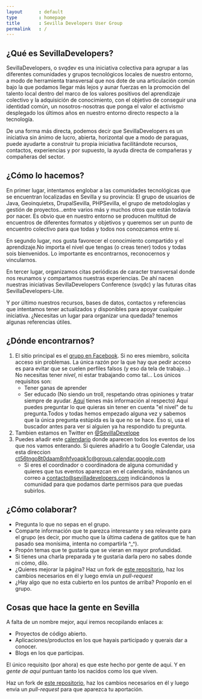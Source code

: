 ```yaml
---
layout      : default
type        : homepage
title       : Sevilla Developers User Group
permalink   : /
---
```


## ¿Qué es SevillaDevelopers?

SevillaDevelopers, o svqdev es una iniciativa colectiva para agrupar a las diferentes comunidades y grupos tecnológicos locales de nuestro entorno, a modo de herramienta transversal que nos dote de una articulación común bajo la que podamos llegar más lejos y aunar fuerzas en la promoción del talento local dentro del marco de los valores positivos del aprendizaje colectivo y la adquisición de conocimiento, con el objetivo de conseguir una identidad común, un nosotros-nosotras que ponga el valor el activismo desplegado los últimos años en nuestro entorno directo respecto a la tecnología. 

De una forma más directa, podemos decir que SevillaDevelopers es un iniciativa sin ánimo de lucro, abierta, horizontal que a modo de paraguas, puede ayudarte a construir tu propia iniciativa facilitándote recursos, contactos, experiencias y por supuesto, la ayuda directa de compañeras y compañeras del sector. 

## ¿Cómo lo hacemos?

En primer lugar, intentamos englobar a las comunidades tecnológicas que se encuentran localizadas en Sevilla y su provincia: El grupo de usuarios de Java, Geoinquietxs, DrupalSevilla, PHPSevilla, el grupo de metodologías y gestión de proyectos...entre varios más y muchos otros que están todavía por nacer. Es obvio que en nuestro entorno se producen multitud de encuentros de diferentes formatos y objetivos y queremos ser un punto de encuentro colectivo para que todas y todos nos conozcamos entre sí. 

En segundo lugar, nos gusta favorecer el conocimiento compartido y el aprendizaje.No importa el nivel que tengas (o creas tener) todos y todas sois bienvenidos. Lo importante es encontrarnos, reconocernos y vincularnos.

En tercer lugar, organizamos citas periódicas de caracter transversal donde nos reunamos y compartamos nuestras experiencias. De ahí nacen nuestras iniciativas SevillaDevelopers Conference (svqdc) y las futuras citas SevillaDevelopers-Lite. 

Y por último nuestros recursos, bases de datos, contactos y referencias que intentamos tener actualizados y disponibles para apoyar cualquier iniciativa. ¿Necesitas un lugar para organizar una quedada? tenemos algunas referencias útiles. 


## ¿Dónde encontrarnos?

1. El sitio principal es el [grupo en Facebook](https://www.facebook.com/groups/sevilladevelopers/). Si no eres miembro, solicita acceso sin problemas.
La única razón por la que hay que pedir acceso es para evitar que se cuelen perfiles falsos (y eso da tela de trabajo...) No necesitas tener *nivel*, ni
estar trabajando como tal... Los únicos requisitos son:
    * Tener ganas de aprender
    * Ser educado (No siendo un troll, respetando otras opiniones y tratar siempre de ayudar. [Aquí](http://berlincodeofconduct.org/es/) tienes más información al respecto)
Aquí puedes preguntar lo que quieras sin tener en cuenta "el nivel" de tu pregunta.Todos y todas hemos empezado alguna vez y sabemos que la única pregunta estúpida es la que no se hace. Eso si, usa el buscador antes para ver si alguien ya ha respondido tu pregunta.
1. Tambien estamos en Twitter en [@SevillaDevelope](https://twitter.com/SevillaDevelope)
1. Puedes añadir este [calendario](https://calendar.google.com/calendar/embed?src=ct56tngo8t0daam8nhfvoapk1c@group.calendar.google.com&ctz=Europe/Madrid)
donde aparecen todos los eventos de los que nos vamos enterando.
Si quieres añadirlo a tu Google Calendar, usa esta direccion ct56tngo8t0daam8nhfvoapk1c@group.calendar.google.com
    * Si eres el coordinador o coordinadora de alguna comunidad y quieres que tus eventos aparezcan en el calendario, mándanos un correo a contacto@sevilladevelopers.com indicándonos la comunidad para que podamos darte permisos para que puedas subirlos.

## ¿Cómo colaborar?

* Pregunta lo que no sepas en el grupo.
* Comparte información que te parezca interesante y sea relevante para el grupo (es decir, por mucho que la última cadena de gatitos que te han pasado sea monísima, intenta no compartirla ^_^).
* Propón temas que te gustaria que se vieran en mayor profundidad.
* Si tienes una charla preparada y te gustaria darla pero no sabes donde ni cómo, dilo.
* ¿Quieres mejorar la página? Haz un fork de [este repositorio](https://github.com/SevillaDevelopers/sevilladevelopers.github.io), haz los cambios necesarios en él y luego envia un *pull-request*
* ¿Hay algo que no esta cubierto en los puntos de arriba? Proponlo en el grupo.

## Cosas que hace la gente en Sevilla
A falta de un nombre mejor, aquí iremos recopilando enlaces a:
* Proyectos de código abierto.
* Aplicaciones/productos en los que hayais participado y querais dar a conocer.
* Blogs en los que participas.

El único requisito (por ahora) es que este hecho por gente de aquí. Y en *gente de aquí* puntuan tanto los nacidos como los que viven.

Haz un fork de [este repositorio](https://github.com/SevillaDevelopers/sevilladevelopers.github.io), haz los cambios necesarios en él y luego envia un *pull-request* para que aparezca tu aportación.
